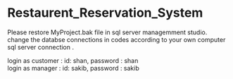# Restaurent_Reservation_System
 
Please restore MyProject.bak file in sql server managemment studio.
change the databse connections in codes according to your own computer sql server connection .


login as customer :  id: shan, password : shan <br>
login as manager : id: sakib, password : sakib


